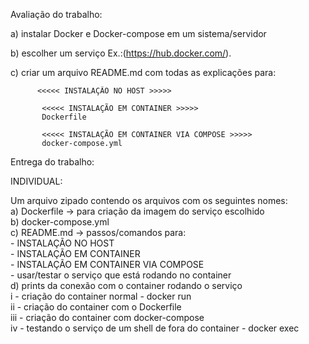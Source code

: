 
Avaliação do trabalho: 

a) instalar Docker e Docker-compose em um sistema/servidor

b) escolher um serviço Ex.:(https://hub.docker.com/).

c) criar um arquivo README.md com todas as explicações para:

          <<<<< INSTALAÇÃO NO HOST >>>>>

           <<<<< INSTALAÇÃO EM CONTAINER >>>>>
           Dockerfile

           <<<<< INSTALAÇÃO EM CONTAINER VIA COMPOSE >>>>>
           docker-compose.yml


Entrega do trabalho:

INDIVIDUAL:   

Um arquivo zipado contendo os arquivos com os seguintes nomes:  
a) Dockerfile -> para criação da imagem do serviço escolhido  
b) docker-compose.yml  
c) README.md -> passos/comandos para:  
	- INSTALAÇÃO NO HOST   
	- INSTALAÇÃO EM CONTAINER  
	- INSTALAÇÃO EM CONTAINER VIA COMPOSE  
	- usar/testar o serviço que está rodando no container   
d) prints da conexão com o container rodando o serviço  
	i - criação do container normal - docker run  
	ii - criação do container com o Dockerfile  
	iii - criação do container com docker-compose  
	iv - testando o serviço de um shell de fora do container - docker exec  
